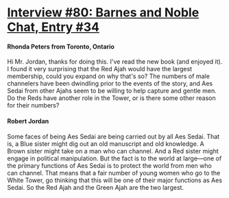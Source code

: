 # [Interview #80: Barnes and Noble Chat, Entry #34](https://www.theoryland.com/intvmain.php?i=80#34)

#### Rhonda Peters from Toronto, Ontario

Hi Mr. Jordan, thanks for doing this. I've read the new book (and enjoyed it). I found it very surprising that the Red Ajah would have the largest membership, could you expand on why that's so? The numbers of male channelers have been dwindling prior to the events of the story, and Aes Sedai from other Ajahs seem to be willing to help capture and gentle men. Do the Reds have another role in the Tower, or is there some other reason for their numbers?

#### Robert Jordan

Some faces of being Aes Sedai are being carried out by all Aes Sedai. That is, a Blue sister might dig out an old manuscript and old knowledge. A Brown sister might take on a man who can channel. And a Red sister might engage in political manipulation. But the fact is to the world at large—one of the primary functions of Aes Sedai is to protect the world from men who can channel. That means that a fair number of young women who go to the White Tower, go thinking that this will be one of their major functions as Aes Sedai. So the Red Ajah and the Green Ajah are the two largest.

